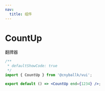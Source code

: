 ```yaml
---
nav:
  title: 组件
---
```


# CountUp

翻牌器

```jsx
/**
 * defaultShowCode: true
 */
import { CountUp } from '@cnyballk/vui';

export default () => <CountUp end={1234} />;
```

<!-- <API id="CountUp"></API> -->
